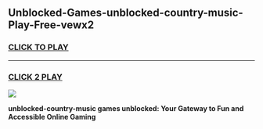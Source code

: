 
## Unblocked-Games-unblocked-country-music-Play-Free-vewx2
<h3>
<a href="https://premium76.site?title=unblocked-country-music&ref=21A">CLICK TO PLAY</a></h3>
<hr>

<h3>
<a href="https://premium76.site?title=unblocked-country-music&ref=21A">CLICK 2 PLAY</a>
  
</h3>

<a href="https://premium76.site?title=unblocked-country-music&ref=21A"><img src="https://clearcache.store/games.png"></a>


**unblocked-country-music games unblocked: Your Gateway to Fun and Accessible Online Gaming**
